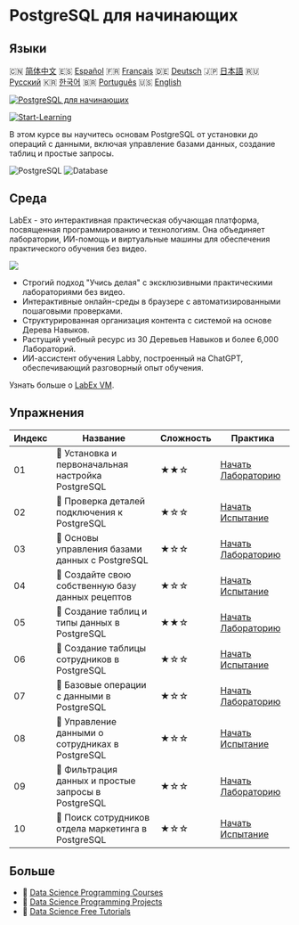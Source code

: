 # PostgreSQL для начинающих

## Языки

🇨🇳 [简体中文](README_zh.md) 🇪🇸 [Español](README_es.md) 🇫🇷 [Français](README_fr.md) 🇩🇪 [Deutsch](README_de.md) 🇯🇵 [日本語](README_ja.md) 🇷🇺 [Русский](README_ru.md) 🇰🇷 [한국어](README_ko.md) 🇧🇷 [Português](README_pt.md) 🇺🇸 [English](README.md) 

[![PostgreSQL для начинающих](https://cover-creator.labex.io/postgresql-for-beginners.png?lang=ru)](https://labex.io/ru/courses/postgresql-for-beginners)

[![Start-Learning](https://img.shields.io/badge/Start-Learning-whitesmoke?style=for-the-badge)](https://labex.io/ru/courses/postgresql-for-beginners)

В этом курсе вы научитесь основам PostgreSQL от установки до операций с данными, включая управление базами данных, создание таблиц и простые запросы.

![PostgreSQL](https://img.shields.io/badge/PostgreSQL-whitesmoke?style=for-the-badge&logo=postgresql)
![Database](https://img.shields.io/badge/Database-whitesmoke?style=for-the-badge&logo=database)


## Среда

LabEx - это интерактивная практическая обучающая платформа, посвященная программированию и технологиям. Она объединяет лаборатории, ИИ-помощь и виртуальные машины для обеспечения практического обучения без видео.

![](https://tutorial-screenshot.getvm.io/images/vm-1725247253.png)

- Строгий подход "Учись делая" с эксклюзивными практическими лабораториями без видео.
- Интерактивные онлайн-среды в браузере с автоматизированными пошаговыми проверками.
- Структурированная организация контента с системой на основе Дерева Навыков.
- Растущий учебный ресурс из 30 Деревьев Навыков и более 6,000 Лабораторий.
- ИИ-ассистент обучения Labby, построенный на ChatGPT, обеспечивающий разговорный опыт обучения.

Узнать больше о [LabEx VM](https://support.labex.io/using-labex/virtual-machine).

## Упражнения

|   Индекс | Название                                            | Сложность   | Практика                                                                                                                                         |
|----------|-----------------------------------------------------|-------------|--------------------------------------------------------------------------------------------------------------------------------------------------|
|       01 | 📖 Установка и первоначальная настройка PostgreSQL  | ★★☆         | <a target='_blank' href='https://labex.io/ru/tutorials/postgresql-installation-and-initial-setup-of-postgresql-550900'>Начать Лабораторию</a>    |
|       02 | 🎯 Проверка деталей подключения к PostgreSQL        | ★☆☆         | <a target='_blank' href='https://labex.io/ru/tutorials/postgresql-verify-postgresql-connection-details-551083'>Начать Испытание</a>              |
|       03 | 📖 Основы управления базами данных с PostgreSQL     | ★☆☆         | <a target='_blank' href='https://labex.io/ru/tutorials/postgresql-database-management-basics-with-postgresql-550899'>Начать Лабораторию</a>      |
|       04 | 🎯 Создайте свою собственную базу данных рецептов   | ★☆☆         | <a target='_blank' href='https://labex.io/ru/tutorials/postgresql-create-your-own-recipe-database-551100'>Начать Испытание</a>                   |
|       05 | 📖 Создание таблиц и типы данных в PostgreSQL       | ★★☆         | <a target='_blank' href='https://labex.io/ru/tutorials/postgresql-postgresql-table-creation-and-data-types-550901'>Начать Лабораторию</a>        |
|       06 | 🎯 Создание таблицы сотрудников в PostgreSQL        | ★☆☆         | <a target='_blank' href='https://labex.io/ru/tutorials/postgresql-create-employee-table-in-postgresql-551115'>Начать Испытание</a>               |
|       07 | 📖 Базовые операции с данными в PostgreSQL          | ★☆☆         | <a target='_blank' href='https://labex.io/ru/tutorials/postgresql-basic-data-operations-in-postgresql-550897'>Начать Лабораторию</a>             |
|       08 | 🎯 Управление данными о сотрудниках в PostgreSQL    | ★☆☆         | <a target='_blank' href='https://labex.io/ru/tutorials/postgresql-manage-employee-data-in-postgresql-551130'>Начать Испытание</a>                |
|       09 | 📖 Фильтрация данных и простые запросы в PostgreSQL | ★☆☆         | <a target='_blank' href='https://labex.io/ru/tutorials/postgresql-data-filtering-and-simple-queries-in-postgresql-550898'>Начать Лабораторию</a> |
|       10 | 🎯 Поиск сотрудников отдела маркетинга в PostgreSQL | ★☆☆         | <a target='_blank' href='https://labex.io/ru/tutorials/postgresql-find-marketing-employees-in-postgresql-551146'>Начать Испытание</a>            |

## Больше

- 🔗 [Data Science Programming Courses](https://github.com/labex-labs/awesome-programming-courses)
- 🔗 [Data Science Programming Projects](https://github.com/labex-labs/awesome-programming-projects)
- 🔗 [Data Science Free Tutorials](https://github.com/labex-labs/data-science-free-tutorials)

